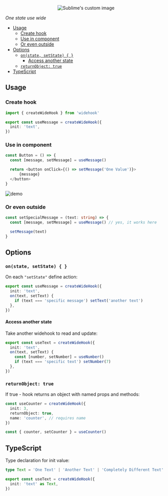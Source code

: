 
<p align="center">
  <img src="https://raw.githubusercontent.com/yorkblansh/widehook.js/master/demo/new_logo.png" alt="Sublime's custom image"/>
</p>

*One state use wide*

- [Usage](#usage)
  - [Create hook](#create-hook)
  - [Use in component](#use-in-component)
  - [Or even outside](#or-even-outside)
- [Options](#options)
  - [`on(state, setState) { }`](#onstate-setstate--)
    - [Access another state](#access-another-state)
  - [`returnObject: true`](#returnobject-true)
- [TypeScript](#typescript)

## Usage

### Create hook

<!-- Create wide hook with initial value -->

```ts
import { createWideHook } from 'widehook'

export const useMessage = createWideHook({
  init: 'text',
})
```

### Use in component

```ts
const Button = () => {
  const [message, setMessage] = useMessage()

  return <button onClick={() => setMessage('One Value')}>
      {message}
  </button>
}
```

![demo](https://raw.githubusercontent.com/yorkblansh/widehook.js/master/demo/11.gif)

### Or even outside

```ts
const setSpecialMessage = (text: string) => {
  const [message, setMessage] = useMessage() // yes, it works here

  setMessage(text)
}
```

## Options

### `on(state, setState) { }`

On each `"setState"` define action:

```ts
export const useMessage = createWideHook({
  init: 'text',
  on(text, setText) {
    if (text === 'specific message') setText('another text')
  },
})
```

#### Access another state

Take another widehook to read and update:

```ts
export const useText = createWideHook({
  init: 'text',
  on(text, setText) {
    const [number, setNumber] = useNumber()
    if (text === 'specific text') setNumber(7)
  },
})
```

### `returnObject: true`

If true - hook returns an object with named props and methods:

```ts
const useCounter = createWideHook({
  init: 3,
  returnObject: true,
  name: 'counter', // requires name
})

const { counter, setCounter } = useCounter()
```

## TypeScript

Type declaration for init value:

```ts
type Text = 'One Text' | 'Another Text' | 'Completely Different Text'

export const useText = createWideHook({
  init: 'text' as Text,
})
```

